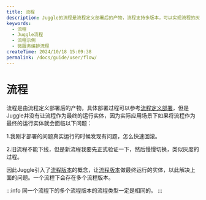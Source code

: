 ```yaml
---
title: 流程
description: Juggle的流程是流程定义部署后的产物，流程支持多版本，可以实现流程的灰度和快速回滚等能力。
keywords:
  - 流程
  - Juggle流程
  - 流程示例
  - 微服务编排流程
createTime: 2024/10/18 15:09:38
permalink: /docs/guide/user/flow/
---
```


# 流程

流程是由流程定义部署后的产物，具体部署过程可以参考[流程定义部署](/docs/guide/user/flow-definition/#部署流程)，但是Juggle并没有让流程作为最终的运行实体，因为实际应用场景下如果将流程作为最终的运行实体就会面临以下问题：

1.我刚才部署的问题真实运行的时候发现有问题，怎么快速回滚。

2.旧流程不能下线，但是新流程我要先正式验证一下，然后慢慢切换，类似灰度的过程。

因此Juggle引入了[流程版本](/docs/guide/user/flow-version/)的概念，让[流程版本](/docs/guide/user/flow-version/)做最终运行的实体，以此解决上面的问题。一个流程下会存在多个流程版本。

:::info
同一个流程下的多个流程版本的流程类型一定是相同的。
:::

